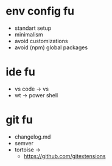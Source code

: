 # env config fu
* standart setup
* minimalism
* avoid customizations
* avoid (npm) global packages

# ide fu
* vs code -> vs
* wt -> power shell

# git fu
* changelog.md
* semver
* tortoise ->
  * https://github.com/gitextensions 
